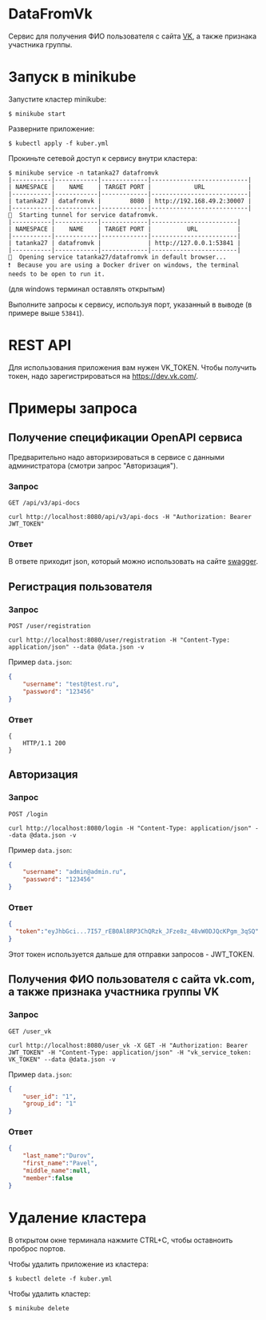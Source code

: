 
# DataFromVk

Сервис для получения ФИО пользователя с сайта [VK](https://vk.com/), а также признака участника группы.

# Запуск в minikube

Запустите кластер minikube:

```console
$ minikube start
```

Разверните приложение:

```console
$ kubectl apply -f kuber.yml
```

Прокиньте сетевой доступ к сервису внутри кластера:

```console
$ minikube service -n tatanka27 datafromvk
|-----------|------------|-------------|---------------------------|
| NAMESPACE |    NAME    | TARGET PORT |            URL            |
|-----------|------------|-------------|---------------------------|
| tatanka27 | datafromvk |        8080 | http://192.168.49.2:30007 |
|-----------|------------|-------------|---------------------------|
🏃  Starting tunnel for service datafromvk.
|-----------|------------|-------------|------------------------|
| NAMESPACE |    NAME    | TARGET PORT |          URL           |
|-----------|------------|-------------|------------------------|
| tatanka27 | datafromvk |             | http://127.0.0.1:53841 |
|-----------|------------|-------------|------------------------|
🎉  Opening service tatanka27/datafromvk in default browser...
❗  Because you are using a Docker driver on windows, the terminal needs to be open to run it.
```
(для windows терминал оставлять открытым)

Выполните запросы к сервису, используя порт, указанный в выводе (в примере выше `53841`).

# REST API

Для использования приложения вам нужен VK_TOKEN. Чтобы получить токен, надо зарегистрироваться на https://dev.vk.com/.


# Примеры запроса


##  Получение спецификации OpenAPI сервиса

Предварительно надо авторизироваться в сервисе с данными администратора (смотри запрос "Авторизация").

### Запрос

`GET /api/v3/api-docs`

```console
curl http://localhost:8080/api/v3/api-docs -H "Authorization: Bearer JWT_TOKEN"
```

### Ответ

В ответе приходит json, который можно использовать на сайте [swagger](https://editor.swagger.io/).

## Регистрация пользователя

### Запрос

`POST /user/registration`

```console
curl http://localhost:8080/user/registration -H "Content-Type: application/json" --data @data.json -v    
```

Пример `data.json`:

```json
{
    "username": "test@test.ru",
    "password": "123456"
}
```

### Ответ

```text
{
    HTTP/1.1 200
}
```


## Авторизация

### Запрос

`POST /login`

```console
curl http://localhost:8080/login -H "Content-Type: application/json" --data @data.json -v    
```

Пример `data.json`:

```json
{
    "username": "admin@admin.ru",
    "password": "123456"
}
```

### Ответ

```json
{
  "token":"eyJhbGci...7I57_rEB0Al8RP3ChQRzk_JFze8z_48vW0DJQcKPgm_3qSQ"
}
```

Этот токен используется дальше для отправки запросов - JWT_TOKEN.

## Получения ФИО пользователя с сайта vk.com, а также признака участника группы VK

### Запрос

`GET /user_vk`

```console
curl http://localhost:8080/user_vk -X GET -H "Authorization: Bearer JWT_TOKEN" -H "Content-Type: application/json" -H "vk_service_token: VK_TOKEN" --data @data.json -v    
```

Пример `data.json`:

```json
{
    "user_id": "1",
    "group_id": "1"
}
```

### Ответ

```json
{
    "last_name":"Durov",
    "first_name":"Pavel",
    "middle_name":null,
    "member":false
}
```


# Удаление кластера

В открытом окне терминала нажмите CTRL+C, чтобы оставноить проброс портов.

Чтобы удалить приложение из кластера:

```console
$ kubectl delete -f kuber.yml
```

Чтобы удалить кластер:

```console
$ minikube delete
```